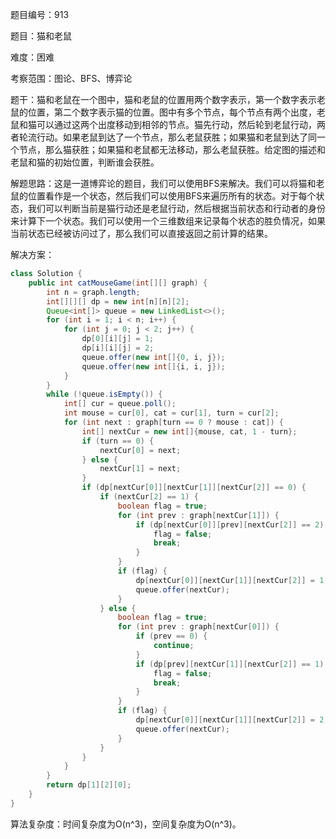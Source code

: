 题目编号：913

题目：猫和老鼠

难度：困难

考察范围：图论、BFS、博弈论

题干：猫和老鼠在一个图中，猫和老鼠的位置用两个数字表示，第一个数字表示老鼠的位置，第二个数字表示猫的位置。图中有多个节点，每个节点有两个出度，老鼠和猫可以通过这两个出度移动到相邻的节点。猫先行动，然后轮到老鼠行动，两者轮流行动。如果老鼠到达了一个节点，那么老鼠获胜；如果猫和老鼠到达了同一个节点，那么猫获胜；如果猫和老鼠都无法移动，那么老鼠获胜。给定图的描述和老鼠和猫的初始位置，判断谁会获胜。

解题思路：这是一道博弈论的题目，我们可以使用BFS来解决。我们可以将猫和老鼠的位置看作是一个状态，然后我们可以使用BFS来遍历所有的状态。对于每个状态，我们可以判断当前是猫行动还是老鼠行动，然后根据当前状态和行动者的身份来计算下一个状态。我们可以使用一个三维数组来记录每个状态的胜负情况，如果当前状态已经被访问过了，那么我们可以直接返回之前计算的结果。

解决方案：

```java
class Solution {
    public int catMouseGame(int[][] graph) {
        int n = graph.length;
        int[][][] dp = new int[n][n][2];
        Queue<int[]> queue = new LinkedList<>();
        for (int i = 1; i < n; i++) {
            for (int j = 0; j < 2; j++) {
                dp[0][i][j] = 1;
                dp[i][i][j] = 2;
                queue.offer(new int[]{0, i, j});
                queue.offer(new int[]{i, i, j});
            }
        }
        while (!queue.isEmpty()) {
            int[] cur = queue.poll();
            int mouse = cur[0], cat = cur[1], turn = cur[2];
            for (int next : graph[turn == 0 ? mouse : cat]) {
                int[] nextCur = new int[]{mouse, cat, 1 - turn};
                if (turn == 0) {
                    nextCur[0] = next;
                } else {
                    nextCur[1] = next;
                }
                if (dp[nextCur[0]][nextCur[1]][nextCur[2]] == 0) {
                    if (nextCur[2] == 1) {
                        boolean flag = true;
                        for (int prev : graph[nextCur[1]]) {
                            if (dp[nextCur[0]][prev][nextCur[2]] == 2) {
                                flag = false;
                                break;
                            }
                        }
                        if (flag) {
                            dp[nextCur[0]][nextCur[1]][nextCur[2]] = 1;
                            queue.offer(nextCur);
                        }
                    } else {
                        boolean flag = true;
                        for (int prev : graph[nextCur[0]]) {
                            if (prev == 0) {
                                continue;
                            }
                            if (dp[prev][nextCur[1]][nextCur[2]] == 1) {
                                flag = false;
                                break;
                            }
                        }
                        if (flag) {
                            dp[nextCur[0]][nextCur[1]][nextCur[2]] = 2;
                            queue.offer(nextCur);
                        }
                    }
                }
            }
        }
        return dp[1][2][0];
    }
}
```

算法复杂度：时间复杂度为O(n^3)，空间复杂度为O(n^3)。